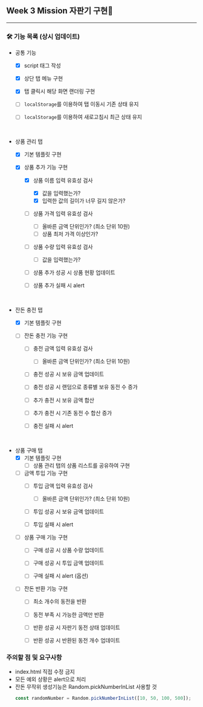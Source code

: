 ## Week 3 Mission 자판기 구현🧃

---

### 🛠 기능 목록 (상시 업데이트) 

- 공통 기능
  - [x] script 태그 작성 

  - [x] 상단 탭 메뉴 구현

  - [x] 탭 클릭시 해당 화면 랜더링 구현

  - [ ] `localStorage`를 이용하여 탭 이동시 기존 상태 유지

  - [ ] `localStorage`를 이용하여 새로고침시 최근 상태 유지

<br>

- 상품 관리 탭
  - [x] 기본 템플릿 구현

  - [x] 상품 추가 기능 구현
    - [x] 상품 이름 입력 유효성 검사
      - [x] 값을 입력했는가?
      - [x] 입력한 값의 길이가 너무 길지 않은가?

    - [ ] 상품 가격 입력 유효성 검사
      - [ ] 올바른 금액 단위인가? (최소 단위 10원)  
      - [ ] 상품 최저 가격 이상인가?  

    - [ ] 상품 수량 입력 유효성 검사
      - [ ] 값을 입력했는가?
    - [ ] 상품 추가 성공 시 상품 현황 업데이트

    - [ ] 상품 추가 실패 시 alert

<br>

- 잔돈 충전 탭
  - [x] 기본 템플릿 구현

  - [ ] 잔돈 충전 기능 구현
    - [ ] 충전 금액 입력 유효성 검사
      - [ ] 올바른 금액 단위인가? (최소 단위 10원)
  
    - [ ] 충전 성공 시 보유 금액 업데이트
  
    - [ ] 충전 성공 시 랜덤으로 종류별 보유 동전 수 증가
  
    - [ ] 추가 충전 시 보유 금액 합산  
 
    - [ ] 추가 충전 시 기존 동전 수 합산 증가

    - [ ] 충전 실패 시 alert

<br>

- 상품 구매 탭
  - [x] 기본 템플릿 구현
    - [ ] 상품 관리 탭의 상품 리스트를 공유하여 구현

  - [ ] 금액 투입 기능 구현
    - [ ] 투입 금액 입력 유효성 검사
      - [ ] 올바른 금액 단위인가? (최소 단위 10원)

    - [ ] 투입 성공 시 보유 금액 업데이트

    - [ ] 투입 실패 시 alert
  
  - [ ] 상품 구매 기능 구현
    - [ ] 구매 성공 시 상품 수량 업데이트  
       
    - [ ] 구매 성공 시 투입 금액 업데이트

    - [ ] 구매 실패 시 alert (옵션)

  - [ ] 잔돈 반환 기능 구현
    - [ ] 최소 개수의 동전을 반환

    - [ ] 동전 부족 시 가능한 금액만 반환  

    - [ ] 반환 성공 시 자판기 동전 상태 업데이트

    - [ ] 반환 성공 시 반환된 동전 개수 업데이트

### 주의할 점 및 요구사항

- index.html 직접 수정 금지
- 모든 예외 상황은 alert으로 처리 
- 잔돈 무작위 생성기능은 Random.pickNumberInList 사용할 것 
  ```javascript
  const randomNumber = Random.pickNumberInList([10, 50, 100, 500]);
  ```
